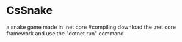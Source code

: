 # CsSnake
a snake game made in .net core
#compiling
download the .net core framework and use the "dotnet run" command
